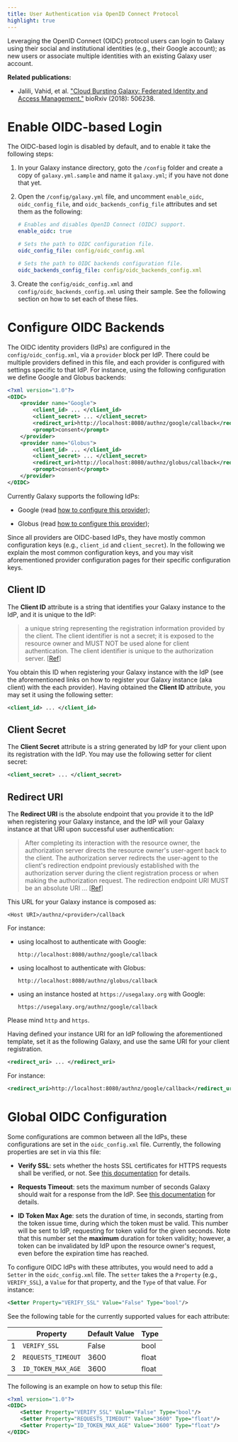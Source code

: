 ```yaml
---
title: User Authentication via OpenID Connect Protocol 
highlight: true
---
```


Leveraging the OpenID Connect (OIDC) protocol users can login to Galaxy using their social and institutional 
identities (e.g., their Google account); as new users or associate multiple identities with an existing 
Galaxy user account.


**Related publications:**
- Jalili, Vahid, et al. ["Cloud Bursting Galaxy: Federated Identity and Access Management."](https://www.biorxiv.org/content/10.1101/506238v1) bioRxiv (2018): 506238.


# Enable OIDC-based Login 

The OIDC-based login is disabled by default, and to enable it take the following steps:

1. In your Galaxy instance directory, goto the `/config` folder and create a copy of `galaxy.yml.sample` and name it
`galaxy.yml`; if you have not done that yet.
 
2. Open the `/config/galaxy.yml` file, and uncomment `enable_oidc`, `oidc_config_file`, and `oidc_backends_config_file` 
attributes and set them as the following:

    ```yaml
    # Enables and disables OpenID Connect (OIDC) support.
    enable_oidc: true
    
    # Sets the path to OIDC configuration file.
    oidc_config_file: config/oidc_config.xml
    
    # Sets the path to OIDC backends configuration file.
    oidc_backends_config_file: config/oidc_backends_config.xml
    ```

3. Create the `config/oidc_config.xml` and `config/oidc_backends_config.xml` using their sample. See the following 
section on how to set each of these files.


# Configure OIDC Backends

The OIDC identity providers (IdPs) are configured in the `config/oidc_config.xml`, via a `provider` block per IdP.
There could be multiple providers defined in this file, and each provider is configured with settings specific 
to that IdP. For instance, using the following configuration we define Google and Globus backends: 

```xml
<?xml version="1.0"?>
<OIDC>
    <provider name="Google">
        <client_id> ... </client_id>
        <client_secret> ... </client_secret>
        <redirect_uri>http://localhost:8080/authnz/google/callback</redirect_uri>
        <prompt>consent</prompt>
    </provider>
    <provider name="Globus">
        <client_id> ... </client_id>
        <client_secret> ... </client_secret>
        <redirect_uri>http://localhost:8080/authnz/globus/callback</redirect_uri>
        <prompt>consent</prompt>
    </provider>
</OIDC>
```

Currently Galaxy supports the following IdPs: 

- Google (read [how to configure this provider](/src/authnz/config/oidc/idps/google/index.md));

- Globus (read [how to configure this provider](/src/authnz/config/oidc/idps/google/index.md));

Since all providers are OIDC-based IdPs, they have mostly common configuration keys 
(e.g., `client_id` and `client_secret`). In the following we explain the most common 
configuration keys, and you may visit aforementioned provider configuration pages for 
their specific configuration keys. 

## Client ID

The **Client ID** attribute is a string that identifies your Galaxy instance to the IdP, and it is unique to the IdP: 

> a unique string representing the registration information provided by the client. 
The client identifier is not a secret; it is exposed to the resource owner and MUST NOT be used 
alone for client authentication. The client identifier is unique to the authorization server.
[[Ref](https://tools.ietf.org/html/rfc6749#section-2.2)]

You obtain this ID when registering your Galaxy instance with the IdP (see the aforementioned links on how to 
register your Galaxy instance (aka client) with the each provider). Having obtained the **Client ID** attribute,
you may set it using the following setter: 

```xml
<client_id> ... </client_id>
```

## Client Secret

The **Client Secret** attribute is a string generated by IdP for your client upon its registration
with the IdP. You may use the following setter for client secret: 

```xml
<client_secret> ... </client_secret>
```

## Redirect URI

The **Redirect URI** is the absolute endpoint that you provide it to the IdP when registering your 
Galaxy instance, and the IdP will your Galaxy instance at that URI upon successful user authentication: 


> After completing its interaction with the resource owner, the authorization server 
directs the resource owner's user-agent back to the client.  The authorization server 
redirects the user-agent to the client's redirection endpoint previously established 
with the authorization server during the client registration process or when making 
the authorization request. The redirection endpoint URI MUST be an absolute URI ...
[[Ref](https://tools.ietf.org/html/rfc6749#section-3.1.2)]

This URL for your Galaxy instance is composed as:

```
<Host URI>/authnz/<provider>/callback
```

For instance:

- using localhost to authenticate with Google:

    ```
    http://localhost:8080/authnz/google/callback
    ```

- using localhost to authenticate with Globus:

    ```
    http://localhost:8080/authnz/globus/callback
    ```

- using an instance hosted at `https://usegalaxy.org` with Google:

    ```
    https://usegalaxy.org/authnz/google/callback
    ```
    
Please mind `http` and `https`.
 
Having defined your instance URI for an IdP following the aforementioned template, 
set it as the following Galaxy, and use the same URI for your client registration.
 
```xml
<redirect_uri> ... </redirect_uri>
```

For instance:

```xml
<redirect_uri>http://localhost:8080/authnz/google/callback</redirect_uri>
```

# Global OIDC Configuration

Some configurations are common between all the IdPs, these configurations are set in the `oidc_config.xml` file. 
Currently, the following properties are set in via this file: 

- **Verify SSL**: sets whether the hosts SSL certificates for HTTPS requests shall be verified, or not. See 
[this documentation](http://docs.python-requests.org/en/v1.0.4/user/advanced/#ssl-cert-verification) for details.

- **Requests Timeout**: sets the maximum number of seconds Galaxy should wait for a response from the IdP.
See [this documentation](http://docs.python-requests.org/en/master/user/advanced/#timeouts) for details.

- **ID Token Max Age**: sets the duration of time, in seconds, starting from the token issue time, during which
the token must be valid. This number will be sent to IdP, requesting for token valid for the given seconds. Note that
this number set the **maximum** duration for token validity; however, a token can be invalidated by IdP upon the
resource owner's request, even before the expiration time has reached. 


To configure OIDC IdPs with these attributes, you would need to add a `Setter` in the `oidc_config.xml` file. 
The `setter` takes the a `Property` (e.g., `VERIFY_SSL`), a `Value` for that property, and the `Type` of that 
value. For instance: 

```xml
<Setter Property="VERIFY_SSL" Value="False" Type="bool"/>
```

See the following table for the currently supported values for each attribute: 

|   | Property           | Default Value | Type  |
|---|--------------------|---------------|-------|
| 1 | `VERIFY_SSL`       | False         | bool  |
| 2 | `REQUESTS_TIMEOUT` | 3600          | float |
| 3 | `ID_TOKEN_MAX_AGE` | 3600          | float |


The following is an example on how to setup this file:

```xml
<?xml version="1.0"?>
<OIDC>
    <Setter Property="VERIFY_SSL" Value="False" Type="bool"/>
    <Setter Property="REQUESTS_TIMEOUT" Value="3600" Type="float"/>
    <Setter Property="ID_TOKEN_MAX_AGE" Value="3600" Type="float"/>
</OIDC>
```


